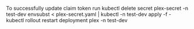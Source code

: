 To successfully update claim token run 
 kubectl delete secret plex-secret -n test-dev
envsubst < plex-secret.yaml | kubectl -n test-dev apply -f -
kubectl rollout restart deployment plex -n test-dev

